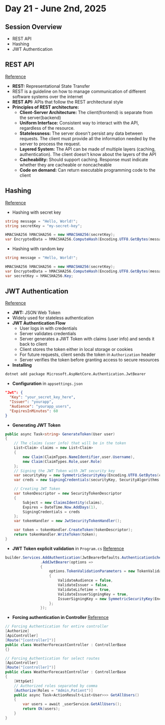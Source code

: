 # Day 21 - June 2nd, 2025
## Session Overview
- REST API
- Hashing
- JWT Authentication

## REST API
[Reference](https://aws.amazon.com/what-is/restful-api/)
- **REST:** Representational State Transfer
- REST is a guideline on how to manage communication of different software systems over the internet
- **REST API:** APIs that follow the REST architectural style
- **Principles of REST architecture:**
    - **Client-Server Architecture:** The client(frontend) is separate from the server(backend)
    - **Uniform Interface:** Consistent way to interact with the API, regardless of the resource.
    - **Statelessness:** The server doesn't persist any data between requests. The client must provide all the information needed by the server to process the request.
    - **Layered System:** The API can be made of multiple layers (caching, authentication). The client doesn't know about the layers of the API
    - **Cacheability:** Should support caching. Response must indicate whether they are cacheable or noncacheable
    - **Code on demand:** Can return executable programming code to the client

## Hashing
[Reference](https://learn.microsoft.com/en-us/dotnet/api/system.security.cryptography.hmacsha256?view=net-9.0)
- Hashing with secret key
```cs
string message = "Hello, World!";
string secretKey = "my-secret-key";

HMACSHA256 hMACSHA256 = new HMACSHA256(secretKey);
var EncryptedData = hMACSHA256.ComputeHash(Encoding.UTF8.GetBytes(message));
```
- Hashing with random key
```cs
string message = "Hello, World!";

HMACSHA256 hMACSHA256 = new HMACSHA256(secretKey);
var EncryptedData = hMACSHA256.ComputeHash(Encoding.UTF8.GetBytes(message));
var secretKey = hMACSHA256.Key;
```

## JWT Authentication
[Reference](https://learn.microsoft.com/en-us/aspnet/core/security/authentication/configure-jwt-bearer-authentication?view=aspnetcore-9.0)
- **JWT:** JSON Web Token
- Widely used for stateless authentication
- **JWT Authentication Flow**
    - User logs in with credentials
    - Server validates credentials
    - Server generates a JWT Token with claims (user info) and sends it back to client
    - Client stores the token either in local storage or cookies
    - For future requests, client sends the token in `Authorization` header
    - Server verifies the token before granting access to secure resources
- **Installing**
```bash
dotnet add package Microsoft.AspNetCore.Authentication.JwtBearer
```
- **Configuration** in `appsettings.json`
```JSON
"Jwt": {
  "Key": "your_secret_key_here",
  "Issuer": "yourapp",
  "Audience": "yourapp_users",
  "ExpiresInMinutes": 60
}
```
- **Generating JWT Token**
```cs
public async Task<string> GenerateToken(User user)
{
    // The claims (user info) that will be in the token
    List<Claim> claims = new List<Claim>
    {
        new Claim(ClaimTypes.NameIdentifier,user.Username),
        new Claim(ClaimTypes.Role,user.Role)
    };
    // Signing the JWT Token with JWT security key
    var securityKey = new SymmetricSecurityKey(Encoding.UTF8.GetBytes(configuration["Jwt:Key"]));
    var creds = new SigningCredentials(securityKey, SecurityAlgorithms.HmacSha256Signature);

    // Creating JWT Token
    var tokenDescriptor = new SecurityTokenDescriptor
    {
        Subject = new ClaimsIdentity(claims),
        Expires = DateTime.Now.AddDays(1),
        SigningCredentials = creds
    };
    var tokenHandler = new JwtSecurityTokenHandler();

    var token = tokenHandler.CreateToken(tokenDescriptor);
    return tokenHandler.WriteToken(token);
}
```
- **JWT Token explicit validation** in `Program.cs` [Reference](https://learn.microsoft.com/en-us/aspnet/core/security/authentication/configure-jwt-bearer-authentication?view=aspnetcore-9.0#jwt-bearer-token-explicit-validation)
```cs
builder.Services.AddAuthentication(JwtBearerDefaults.AuthenticationScheme)
                .AddJwtBearer(options =>
                {
                    options.TokenValidationParameters = new TokenValidationParameters
                    {
                        ValidateAudience = false,
                        ValidateIssuer = false,
                        ValidateLifetime = true,
                        ValidateIssuerSigningKey = true,
                        IssuerSigningKey = new SymmetricSecurityKey(Encoding.UTF8.GetBytes(builder.Configuration["Keys:JwtTokenKey"]))
                    };
                });
```
- **Forcing authentication in Controller** [Reference](https://learn.microsoft.com/en-us/aspnet/core/security/authentication/configure-jwt-bearer-authentication?view=aspnetcore-9.0#forcing-the-bearer-authentication)
```cs
// Forcing Authentication for entire controller
[Authorize]
[ApiController]
[Route("[controller]")]
public class WeatherForecastController : ControllerBase
{}

// Forcing Authentication for select routes
[ApiController]
[Route("[controller]")]
public class WeatherForecastController : ControllerBase
{
    [HttpGet]
    // Authorized roles separated by comma
    [Authorize(Roles = "Admin,Patient")]
    public async Task<ActionResult<List<User>>> GetAllUsers()
    {
        var users = await _userService.GetAllUsers();
        return Ok(users);
    }
}
```
